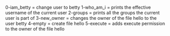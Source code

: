 0-iam_betty = change user to betty
1-who_am_i = prints the effective username of the current user
2-groups =  prints all the groups the current user is part of
3-new_owner = changes the owner of the file hello to the user betty
4-empty = create file hello
5-execute = adds execute permission to the owner of the file hello

